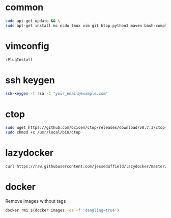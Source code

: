 # common
```bash
sudo apt-get update && \
sudo apt-get install mc ncdu tmux vim git htop python3 maven bash-completion rsync -y
```

# vimconfig

```bash
:PlugInstall
```

# ssh keygen
```bash
ssh-keygen -t rsa -C "your_email@example.com"
```

# ctop
```bash
sudo wget https://github.com/bcicen/ctop/releases/download/v0.7.3/ctop-0.7.3-linux-amd64 -O /usr/local/bin/ctop 
sudo chmod +x /usr/local/bin/ctop
```

# lazydocker
```bash
curl https://raw.githubusercontent.com/jesseduffield/lazydocker/master/scripts/install_update_linux.sh | bash
```

# docker
Remove images without tags
```bash
docker rmi $(docker images -qa -f 'dangling=true')
```
